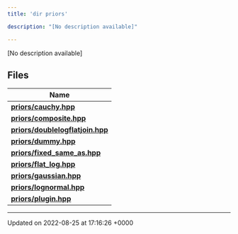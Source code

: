 ```yaml
---
title: 'dir priors'

description: "[No description available]"

---
```







[No description available]

## Files

| Name           |
| -------------- |
| **[priors/cauchy.hpp](/documentation/code/files/cauchy_8hpp/#file-cauchyhpp)**  |
| **[priors/composite.hpp](/documentation/code/files/composite_8hpp/#file-compositehpp)**  |
| **[priors/doublelogflatjoin.hpp](/documentation/code/files/doublelogflatjoin_8hpp/#file-doublelogflatjoinhpp)**  |
| **[priors/dummy.hpp](/documentation/code/files/dummy_8hpp/#file-dummyhpp)**  |
| **[priors/fixed_same_as.hpp](/documentation/code/files/fixed__same__as_8hpp/#file-fixed-same-ashpp)**  |
| **[priors/flat_log.hpp](/documentation/code/files/flat__log_8hpp/#file-flat-loghpp)**  |
| **[priors/gaussian.hpp](/documentation/code/files/gaussian_8hpp/#file-gaussianhpp)**  |
| **[priors/lognormal.hpp](/documentation/code/files/lognormal_8hpp/#file-lognormalhpp)**  |
| **[priors/plugin.hpp](/documentation/code/files/plugin_8hpp/#file-pluginhpp)**  |






-------------------------------

Updated on 2022-08-25 at 17:16:26 +0000
